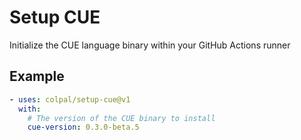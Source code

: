 # Setup CUE

Initialize the CUE language binary within your GitHub Actions runner

## Example

```yaml
- uses: colpal/setup-cue@v1
  with:
    # The version of the CUE binary to install
    cue-version: 0.3.0-beta.5
```
